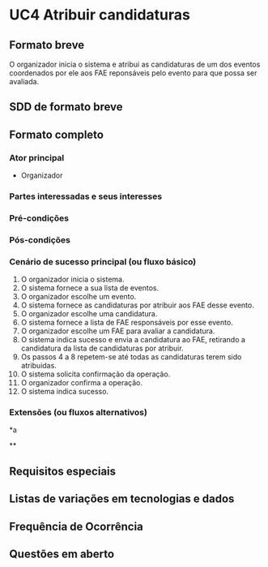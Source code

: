 # UC4 Atribuir candidaturas
## Formato breve
O organizador inicia o sistema e atribui as candidaturas de um dos eventos coordenados por ele aos FAE reponsáveis pelo evento para que possa ser avaliada.

## SDD de formato breve

## Formato completo

### Ator principal
* Organizador

### Partes interessadas e seus interesses

### Pré-condições

### Pós-condições

### Cenário de sucesso principal (ou fluxo básico)
1. O organizador inicia o sistema.
2. O sistema fornece a sua lista de eventos.
3. O organizador escolhe um evento.
4. O sistema fornece as candidaturas por atribuir aos FAE desse evento.
5. O organizador escolhe uma candidatura.
6. O sistema fornece a lista de FAE responsáveis por esse evento.
7. O organizador escolhe um FAE para avaliar a candidatura.
8. O sistema indica sucesso e envia a candidatura ao FAE, retirando a candidatura da lista de candidaturas por atribuir.
9. Os passos 4 a 8 repetem-se até todas as candidaturas terem sido atribuidas.
10. O sistema solicita confirmação da operação.
11. O organizador confirma a operação.
12. O sistema indica sucesso.

### Extensões (ou fluxos alternativos)
*a

**

## Requisitos especiais

## Listas de variações em tecnologias e dados

## Frequência de Ocorrência

## Questões em aberto

